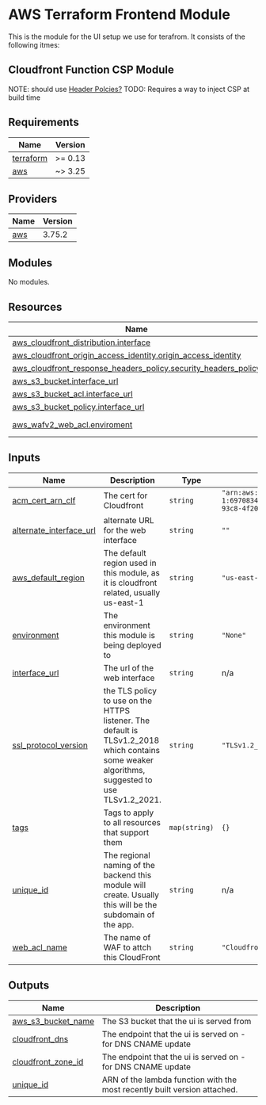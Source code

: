 # AWS Terraform Frontend Module

This is the module for the UI setup we use for terafrom. It consists of the following itmes:

## Cloudfront Function CSP Module

NOTE: should use [Header Polcies?](https://docs.aws.amazon.com/AmazonCloudFront/latest/DeveloperGuide/creating-response-headers-policies.html)
TODO: Requires a way to inject CSP at build time 


<!-- BEGIN_TF_DOCS -->
## Requirements

| Name | Version |
|------|---------|
| <a name="requirement_terraform"></a> [terraform](#requirement\_terraform) | >= 0.13 |
| <a name="requirement_aws"></a> [aws](#requirement\_aws) | ~> 3.25 |

## Providers

| Name | Version |
|------|---------|
| <a name="provider_aws"></a> [aws](#provider\_aws) | 3.75.2 |

## Modules

No modules.

## Resources

| Name | Type |
|------|------|
| [aws_cloudfront_distribution.interface](https://registry.terraform.io/providers/hashicorp/aws/latest/docs/resources/cloudfront_distribution) | resource |
| [aws_cloudfront_origin_access_identity.origin_access_identity](https://registry.terraform.io/providers/hashicorp/aws/latest/docs/resources/cloudfront_origin_access_identity) | resource |
| [aws_cloudfront_response_headers_policy.security_headers_policy](https://registry.terraform.io/providers/hashicorp/aws/latest/docs/resources/cloudfront_response_headers_policy) | resource |
| [aws_s3_bucket.interface_url](https://registry.terraform.io/providers/hashicorp/aws/latest/docs/resources/s3_bucket) | resource |
| [aws_s3_bucket_acl.interface_url](https://registry.terraform.io/providers/hashicorp/aws/latest/docs/resources/s3_bucket_acl) | resource |
| [aws_s3_bucket_policy.interface_url](https://registry.terraform.io/providers/hashicorp/aws/latest/docs/resources/s3_bucket_policy) | resource |
| [aws_wafv2_web_acl.enviroment](https://registry.terraform.io/providers/hashicorp/aws/latest/docs/data-sources/wafv2_web_acl) | data source |

## Inputs

| Name | Description | Type | Default | Required |
|------|-------------|------|---------|:--------:|
| <a name="input_acm_cert_arn_clf"></a> [acm\_cert\_arn\_clf](#input\_acm\_cert\_arn\_clf) | The cert for Cloudfront | `string` | `"arn:aws:acm:us-east-1:697083454028:certificate/f8be152b-93c8-4f20-a93b-fd14bcc9d361"` | no |
| <a name="input_alternate_interface_url"></a> [alternate\_interface\_url](#input\_alternate\_interface\_url) | alternate URL for the web interface | `string` | `""` | no |
| <a name="input_aws_default_region"></a> [aws\_default\_region](#input\_aws\_default\_region) | The default region used in this module, as it is cloudfront related, usually us-east-1 | `string` | `"us-east-1"` | no |
| <a name="input_environment"></a> [environment](#input\_environment) | The environment this module is being deployed to | `string` | `"None"` | no |
| <a name="input_interface_url"></a> [interface\_url](#input\_interface\_url) | The url of the web interface | `string` | n/a | yes |
| <a name="input_ssl_protocol_version"></a> [ssl\_protocol\_version](#input\_ssl\_protocol\_version) | the TLS policy to use on the HTTPS listener. The default is TLSv1.2\_2018 which contains some weaker algorithms, suggested to use TLSv1.2\_2021. | `string` | `"TLSv1.2_2021"` | no |
| <a name="input_tags"></a> [tags](#input\_tags) | Tags to apply to all resources that support them | `map(string)` | `{}` | no |
| <a name="input_unique_id"></a> [unique\_id](#input\_unique\_id) | The regional naming of the backend this module will create. Usually this will be the subdomain of the app. | `string` | n/a | yes |
| <a name="input_web_acl_name"></a> [web\_acl\_name](#input\_web\_acl\_name) | The name of WAF to attch this CloudFront | `string` | `"CloudfrontGlobalWAF"` | no |

## Outputs

| Name | Description |
|------|-------------|
| <a name="output_aws_s3_bucket_name"></a> [aws\_s3\_bucket\_name](#output\_aws\_s3\_bucket\_name) | The S3 bucket that the ui is served from |
| <a name="output_cloudfront_dns"></a> [cloudfront\_dns](#output\_cloudfront\_dns) | The endpoint that the ui is served on - for DNS CNAME update |
| <a name="output_cloudfront_zone_id"></a> [cloudfront\_zone\_id](#output\_cloudfront\_zone\_id) | The endpoint that the ui is served on - for DNS CNAME update |
| <a name="output_unique_id"></a> [unique\_id](#output\_unique\_id) | ARN of the lambda function with the most recently built version attached. |
<!-- END_TF_DOCS -->
